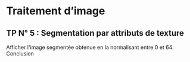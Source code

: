 # Traitement d’image
## TP N° 5 : Segmentation par attributs de texture

Afficher l'image segmentée obtenue en la normalisant entre 0 et 64. Conclusion
